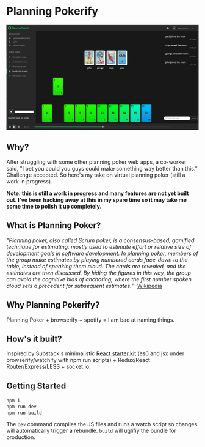 # Planning Pokerify

![screenshot](screenshot.png)

## Why?

After struggling with some other planning poker web apps, a co-worker said, "I bet you could you guys could make something way better than this." Challenge accepted. So here's my take on virtual planning poker (still a work in progress).

**Note: this is still a work in progress and many features are not yet built out. I've been hacking away at this in my spare time so it may take me some time to polish it up completely.**

## What is Planning Poker?

*"Planning poker, also called Scrum poker, is a consensus-based, gamified technique for estimating, mostly used to estimate effort or relative size of development goals in software development. In planning poker, members of the group make estimates by playing numbered cards face-down to the table, instead of speaking them aloud. The cards are revealed, and the estimates are then discussed. By hiding the figures in this way, the group can avoid the cognitive bias of anchoring, where the first number spoken aloud sets a precedent for subsequent estimates."* -[Wikipedia](https://en.wikipedia.org/wiki/Planning_poker)

## Why Planning Pokerify?

Planning Poker + browserify + spotify = I am bad at naming things. 

## How's it built?

Inspired by Substack's minimalistic [React starter kit](https://github.com/substack/react-starter-es6-babel) (es6 and jsx under browserify/watchify with npm run scripts) + Redux/React Router/Express/LESS + socket.io. 

## Getting Started 

```
npm i
npm run dev
npm run build

```
The `dev` command compiles the JS files and runs a watch script so changes will automatically trigger a rebundle.
`build` will uglifiy the bundle for production.




